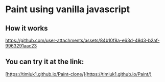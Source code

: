 ﻿# Paint using vanilla javascript

## How it works
https://github.com/user-attachments/assets/84b10f8a-e63d-48d3-b2af-9963291aac23

## You can try it at the link:
[https://timluk1.github.io/Paint-clone/](https://timluk1.github.io/Paint/)


